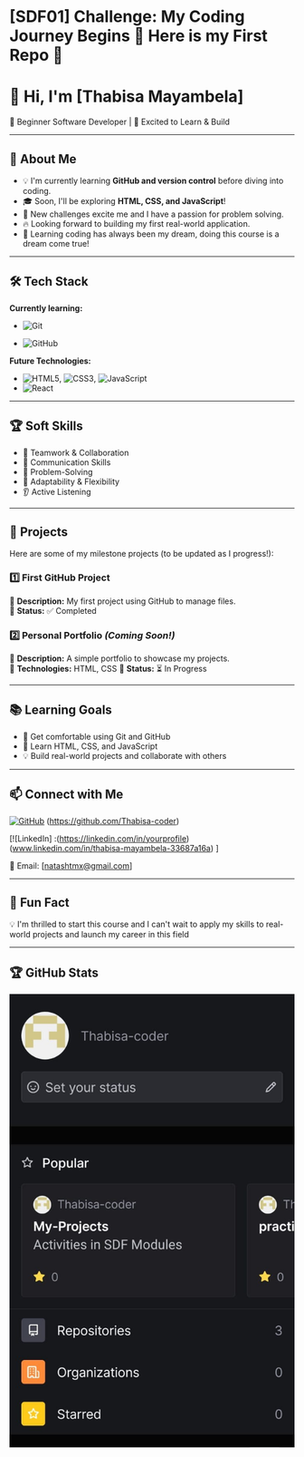 # [SDF01] Challenge: My Coding Journey Begins 🚀 Here is my First Repo 💃

# 👋 Hi, I'm [Thabisa Mayambela]

🌱 Beginner Software Developer | 🚀 Excited to Learn & Build

---

## 🎯 About Me

- 💡 I'm currently learning **GitHub and version control** before diving into coding.
- 🎓 Soon, I'll be exploring **HTML, CSS, and JavaScript**!
- 🤖 New challenges excite me and I have a passion for problem solving.
- 🔥 Looking forward to building my first real-world application.
- 🧠 Learning coding has always been my dream, doing this course is a dream  come true!

---

## 🛠️ Tech Stack

**Currently learning:**

- ![Git](https://img.shields.io/badge/-Git-F05032?style=flat&logo=git&logoColor=white)

- ![GitHub](https://img.shields.io/badge/-GitHub-181717?style=flat-circle&logo=github)

**Future Technologies:**

- ![HTML5](https://img.shields.io/badge/-HTML5-black?style=flat-circle&logo=html5&logoColor=white), ![CSS3](https://img.shields.io/badge/-CSS3-black?style=flat-circle&logo=css3), ![JavaScript](https://img.shields.io/badge/-JavaScript-black?style=flat-circle&logo=javascript)
- ![React](https://img.shields.io/badge/-React-black?style=flat-circle&logo=react)

---

## 🏆 Soft Skills

- 🤝 Teamwork & Collaboration
- 📢 Communication Skills
- 🎯 Problem-Solving
- 🚀 Adaptability & Flexibility
- 👂 Active Listening

---

## 📌 Projects

Here are some of my milestone projects (to be updated as I progress!):

### **1️⃣ First GitHub Project**

🔹 **Description:** My first project using GitHub to manage files.  
🔹 **Status:** ✅ Completed

### **2️⃣ Personal Portfolio** _(Coming Soon!)_

🔹 **Description:** A simple portfolio to showcase my projects.  
🔹 **Technologies:** HTML, CSS
🔹 **Status:** ⏳ In Progress

---

## 📚 Learning Goals

- 🚀 Get comfortable using Git and GitHub
- 🎨 Learn HTML, CSS, and JavaScript
- 💡 Build real-world projects and collaborate with others

---

## 📫 Connect with Me

[![GitHub](https://img.shields.io/badge/-GitHub-181717?style=flat&logo=github&logoColor=white)](https://github.com/Thabisa-coder)  (https://github.com/Thabisa-coder)

[![LinkedIn] :(https://linkedin.com/in/yourprofile)(www.linkedin.com/in/thabisa-mayambela-33687a16a) ]

📧 Email: [natashtmx@gmail.com]

---

## 🚀 Fun Fact

💡 I'm thrilled  to start this course and I can't wait to apply my skills to  real-world projects and launch my career in this field

---

## 🏆 GitHub Stats

![GitHub Stats](GitHubStatus.jpg)
